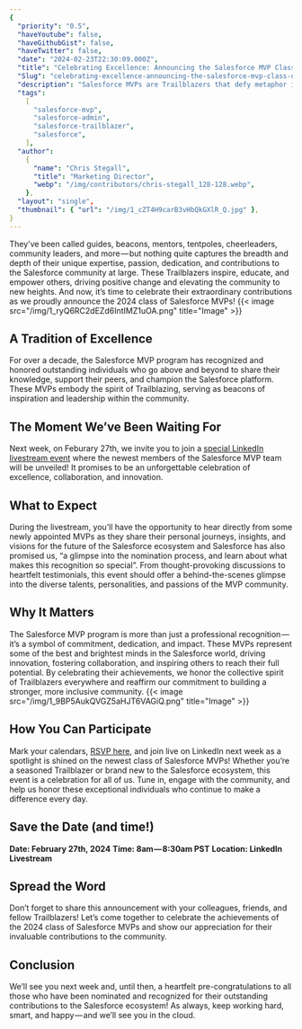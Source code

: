 ```yaml
---
{
  "priority": "0.5",
  "haveYoutube": false,
  "haveGithubGist": false,
  "haveTwitter": false,
  "date": "2024-02-23T22:30:09.000Z",
  "title": "Celebrating Excellence: Announcing the Salesforce MVP Class of 2024!",
  "Slug": "celebrating-excellence-announcing-the-salesforce-mvp-class-of-2024",
  "description": "Salesforce MVPs are Trailblazers that defy metaphor in their contributions to, and their place within, the Salesforce community.",
  "tags":
    [
      "salesforce-mvp",
      "salesforce-admin",
      "salesforce-trailblazer",
      "salesforce",
    ],
  "author":
    {
      "name": "Chris Stegall",
      "title": "Marketing Director",
      "webp": "/img/contributors/chris-stegall_128-128.webp",
    },
  "layout": "single",
  "thumbnail": { "url": "/img/1_cZT4H9carB3vHbQkGXlR_Q.jpg" },
}
---
```


They’ve been called guides, beacons, mentors, tentpoles, cheerleaders, community leaders, and more — but nothing quite captures the breadth and depth of their unique expertise, passion, dedication, and contributions to the Salesforce community at large.
These Trailblazers inspire, educate, and empower others, driving positive change and elevating the community to new heights. And now, it’s time to celebrate their extraordinary contributions as we proudly announce the 2024 class of Salesforce MVPs!
{{< image src="/img/1_ryQ6RC2dEZd6IntIMZ1uOA.png" title="Image" >}}

## A Tradition of Excellence

For over a decade, the Salesforce MVP program has recognized and honored outstanding individuals who go above and beyond to share their knowledge, support their peers, and champion the Salesforce platform. These MVPs embody the spirit of Trailblazing, serving as beacons of inspiration and leadership within the community.

## The Moment We’ve Been Waiting For

Next week, on Feburary 27th, we invite you to join a [special LinkedIn livestream event](https://go.mkp.dev/MVPs2024) where the newest members of the Salesforce MVP team will be unveiled!
It promises to be an unforgettable celebration of excellence, collaboration, and innovation.

## What to Expect

During the livestream, you’ll have the opportunity to hear directly from some newly appointed MVPs as they share their personal journeys, insights, and visions for the future of the Salesforce ecosystem and Salesforce has also promised us, “a glimpse into the nomination process, and learn about what makes this recognition so special”.
From thought-provoking discussions to heartfelt testimonials, this event should offer a behind-the-scenes glimpse into the diverse talents, personalities, and passions of the MVP community.

## Why It Matters

The Salesforce MVP program is more than just a professional recognition — it’s a symbol of commitment, dedication, and impact. These MVPs represent some of the best and brightest minds in the Salesforce world, driving innovation, fostering collaboration, and inspiring others to reach their full potential. By celebrating their achievements, we honor the collective spirit of Trailblazers everywhere and reaffirm our commitment to building a stronger, more inclusive community.
{{< image src="/img/1_9BP5AukQVGZ5aHJT6VAGiQ.png" title="Image" >}}

## How You Can Participate

Mark your calendars, [RSVP here](https://go.mkp.dev/MVPs2024), and join live on LinkedIn next week as a spotlight is shined on the newest class of Salesforce MVPs!
Whether you’re a seasoned Trailblazer or brand new to the Salesforce ecosystem, this event is a celebration for all of us.
Tune in, engage with the community, and help us honor these exceptional individuals who continue to make a difference every day.

## Save the Date (and time!)

**Date: February 27th, 2024**
**Time: 8am — 8:30am PST**
**Location: LinkedIn Livestream**

## Spread the Word

Don’t forget to share this announcement with your colleagues, friends, and fellow Trailblazers! Let’s come together to celebrate the achievements of the 2024 class of Salesforce MVPs and show our appreciation for their invaluable contributions to the community.

## Conclusion

We’ll see you next week and, until then, a heartfelt pre-congratulations to all those who have been nominated and recognized for their outstanding contributions to the Salesforce ecosystem!
As always, keep working hard, smart, and happy — and we’ll see you in the cloud.
